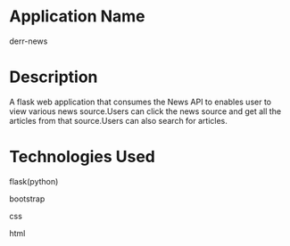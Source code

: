 # Application Name
derr-news

# Description
A flask web application that consumes the News API to enables user to view various news source.Users can click the news source and get all the articles from that source.Users can also search for articles.

# Technologies Used
flask(python)

bootstrap

css

html
